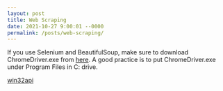 ```yaml
---
layout: post
title: Web Scraping
date: 2021-10-27 9:00:01 --0000
permalink: /posts/web-scraping/
---
```


If you use Selenium and BeautifulSoup, make sure to download ChromeDriver.exe from [here](https://sites.google.com/a/chromium.org/chromedriver/getting-started). A good practice is to put ChromeDriver.exe under Program Files in C: drive.

[win32api]()
